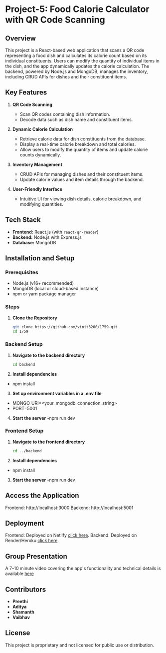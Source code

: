 # Project-5: Food Calorie Calculator with QR Code Scanning

## Overview

This project is a React-based web application that scans a QR code representing a food dish and calculates its calorie count based on its individual constituents. Users can modify the quantity of individual items in the dish, and the app dynamically updates the calorie calculation. The backend, powered by Node.js and MongoDB, manages the inventory, including CRUD APIs for dishes and their constituent items.

## Key Features

1. **QR Code Scanning**
   - Scan QR codes containing dish information.
   - Decode data such as dish name and constituent items.
   
2. **Dynamic Calorie Calculation**
   - Retrieve calorie data for dish constituents from the database.
   - Display a real-time calorie breakdown and total calories.
   - Allow users to modify the quantity of items and update calorie counts dynamically.

3. **Inventory Management**
   - CRUD APIs for managing dishes and their constituent items.
   - Update calorie values and item details through the backend.

4. **User-Friendly Interface**
   - Intuitive UI for viewing dish details, calorie breakdown, and modifying quantities.

## Tech Stack

- **Frontend:** React.js (with `react-qr-reader`)
- **Backend:** Node.js with Express.js
- **Database:** MongoDB

## Installation and Setup

### Prerequisites
- Node.js (v16+ recommended)
- MongoDB (local or cloud-based instance)
- npm or yarn package manager

### Steps

1. **Clone the Repository**
   ```bash
   git clone https://github.com/vinit3200/1759.git
   cd 1759

### Backend Setup

1. **Navigate to the backend directory**
   ```bash
   cd backend

2. **Install dependencies**
- npm install

3. **Set up environment variables in a .env file**
- MONGO_URI=<your_mongodb_connection_string>
- PORT=5001

4. **Start the server**
   -npm run dev


### Frontend Setup

1. **Navigate to the frontend directory**
   ```bash
   cd ../backend

2. **Install dependencies**
- npm install

3. **Start the server**
   -npm run dev


## Access the Application

Frontend: http://localhost:3000
Backend: http://localhost:5001

## Deployment
Frontend: Deployed on Netlify [click here](https://jovial-stardust-c3870e.netlify.app).
Backend: Deployed on Render/Heroku [click here](https://foodapp-lq4i.onrender.com/api/dishes).

## Group Presentation
A 7–10 minute video covering the app's functionality and technical details is available [here]()

## Contributors

- **Preethi**
- **Aditya** 
- **Shamanth** 
- **Vaibhav** 

## License

This project is proprietary and not licensed for public use or distribution.



